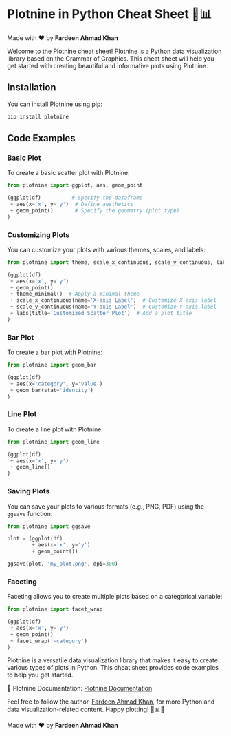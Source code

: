 # Plotnine in Python Cheat Sheet 🐍📊

Made with :heart: by **Fardeen Ahmad Khan**

Welcome to the Plotnine cheat sheet! Plotnine is a Python data visualization library based on the Grammar of Graphics. This cheat sheet will help you get started with creating beautiful and informative plots using Plotnine.

## Installation

You can install Plotnine using pip:

```bash
pip install plotnine
```

## Code Examples

### Basic Plot

To create a basic scatter plot with Plotnine:

```python
from plotnine import ggplot, aes, geom_point

(ggplot(df)          # Specify the dataframe
 + aes(x='x', y='y')  # Define aesthetics
 + geom_point()       # Specify the geometry (plot type)
)
```

### Customizing Plots

You can customize your plots with various themes, scales, and labels:

```python
from plotnine import theme, scale_x_continuous, scale_y_continuous, labs

(ggplot(df)
 + aes(x='x', y='y')
 + geom_point()
 + theme_minimal()  # Apply a minimal theme
 + scale_x_continuous(name='X-axis Label')  # Customize X-axis label
 + scale_y_continuous(name='Y-axis Label')  # Customize Y-axis label
 + labs(title='Customized Scatter Plot')  # Add a plot title
)
```

### Bar Plot

To create a bar plot with Plotnine:

```python
from plotnine import geom_bar

(ggplot(df)
 + aes(x='category', y='value')
 + geom_bar(stat='identity')
)
```

### Line Plot

To create a line plot with Plotnine:

```python
from plotnine import geom_line

(ggplot(df)
 + aes(x='x', y='y')
 + geom_line()
)
```

### Saving Plots

You can save your plots to various formats (e.g., PNG, PDF) using the `ggsave` function:

```python
from plotnine import ggsave

plot = (ggplot(df)
        + aes(x='x', y='y')
        + geom_point())

ggsave(plot, 'my_plot.png', dpi=300)
```

### Faceting

Faceting allows you to create multiple plots based on a categorical variable:

```python
from plotnine import facet_wrap

(ggplot(df)
 + aes(x='x', y='y')
 + geom_point()
 + facet_wrap('~category')
)
```

Plotnine is a versatile data visualization library that makes it easy to create various types of plots in Python. This cheat sheet provides code examples to help you get started.

📖 Plotnine Documentation: [Plotnine Documentation](https://plotnine.readthedocs.io/en/stable/)

Feel free to follow the author, [Fardeen Ahmad Khan](https://github.com/I-Fardeen), for more Python and data visualization-related content. Happy plotting! 🐍📊🌟

Made with :heart: by **Fardeen Ahmad Khan**
